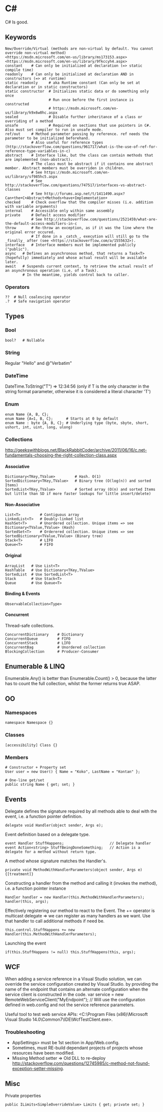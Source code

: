 # C\#

C# Is good.

## Keywords

    New/Override/Virtual (methods are non-virtual by default. You cannot override non-virtual method)
    <https://msdn.microsoft.com/en-us/library/ms173153.aspx>
    <https://msdn.microsoft.com/en-us/library/9fkccyh4.aspx>
    constant    # Can only be initialized at declaration (=> static compile time)
    readonly    # Can only be initialized at declaration AND in constructors (=> at runtime)
    static readonly     # aka Runtime constant (Can only be set at declaration or in static constructors)
    static constructor  # Initializes static data or do something only once
                        # Run once before the first instance is constructed
                        # https://msdn.microsoft.com/en-us/library/k9x6w0hc.aspx
    sealed              # Disable further inheritance of a class or overriding of a method
    unsafe              # Required on sections that use pointers in C#. Also must set compiler to run in unsafe mode.
    ref/out     # Method parameter passing by reference. ref needs the parameter to be initialized beforehand.
                # Also useful for reference types (http://stackoverflow.com/questions/961717/what-is-the-use-of-ref-for-reference-type-variables-in-c)
    abstract    # Interface like, but the class can contain methods that are implemented (non-abstract).
                # The class must be abstract if it contains one abstract member. Abstract members must be overriden in children.
                # See https://msdn.microsoft.com/en-us/library/sf985hc5.aspx
                # See http://stackoverflow.com/questions/747517/interfaces-vs-abstract-classes
                # See http://forums.asp.net/t/1411490.aspx?Can+the+C+Abstract+Methods+have+Implementation+
    checked     # Check overflow that the compiler misses (i.e. addition with variable arguments)
    internal    # Accessible only within same assembly
    private     # Default access modifier
                # See http://stackoverflow.com/questions/2521459/what-are-the-default-access-modifiers-in-c
    throw       # Re-throw an exception, as if it was the line where the original error occured.
                # If done in a _catch_, execution will still go to the _finally_ after (see <https://stackoverflow.com/a/1555632>).
    interface   # Interface members must be implemented publicly ("public").
    async   # Defines an asynchronous method, that returns a Task<T> (hopefully) immediately and whose actual result will be available later.
    await   # Suspends current context, to retrieve the actual result of an asynchronous operation (i.e. of a Task).
            # In the meantime, yields control back to caller.

### Operators

    ??  # Null coalescing operator
    .?  # Safe navigation operator

## Types

### Bool

    bool?   # Nullable

### String

Regular "Hello" and @"Verbatim"

### DateTime

DateTime.ToString("T") => 12:34:56 (only if T is the only character in the string format parameter, otherwise it is considered a literal character 'T')

### Enum

    enum Name {A, B, C};
    enum Name {A=1, B, C};      # Starts at 0 by default
    enum Name : byte {A, B, C}; # Underlying type (byte, sbyte, short, ushort, int, uint, long, ulong)

### Collections

<http://geekswithblogs.net/BlackRabbitCoder/archive/2011/06/16/c.net-fundamentals-choosing-the-right-collection-class.aspx>

#### Associative

    Dictionary<TKey,TValue>         # Hash. O(1)
    SortedDictionary<TKey,TValue>   # Binary tree (O(log(n)) and sorted Items)
    SortedList<TKey,TValue>         # Sorted array (O(n) and sorted Items but little than SD if more faster lookups for little insert/delete)

#### Non-Associative

    List<T>         # Contiguous array
    LinkedList<T>   # Doubly-linked list
    HashSet<T>      # Unordered collection. Unique items => see Dictionary<TValue,TValue> (Hash)
    SortedSet<T>    # Orderered collection. Unique items => see SortedDictionary<TValue,TValue> (Binary tree)
    Stack<T>        # LIFO
    Queue<T>        # FIFO

#### Original

    ArrayList   # Use List<T>
    HashTable   # Use Dictionary<TKey,TValue>
    SortedList  # Use SortedList<T>
    Stack       # Use Stack<T>
    Queue       # Use Queue<T>

#### Binding & Events

    ObservableCollection<Type>

#### Concurrent

Thread-safe collections.

    ConcurrentDictionary    # Dictionary
    ConcurrentQueue         # FIFO
    ConcurrentStack         # LIFO
    ConcurrentBag           # Unordered collection
    BlockingCollection      # Producer-Consumer

## Enumerable & LINQ

Enumerable.Any() is better than Enumerable.Count() > 0, because the latter has to count the full collection, whilst the former returns true ASAP.

## OO

### Namespaces

    namespace Namespace {}

### Classes

    [accessibility] Class {}

### Members

    # Constructor + Property set
    User user = new User() { Name = "Koko", LastName = "Kontan" };

    # One-line get/set
    public string Name { get; set; }

## Events

Delegate defines the signature required by all methods able to deal with the event, i.e. a function pointer definition.

    delegate void Handler(object sender, Args e);

Event definition based on a delegate type.

    event Handler StuffHappens;                     // Delegate handler
    event Action<string> StuffBeingDoneSomething;   // Action is a delegate for a method without return type.

A method whose signature matches the Handler's.

    private void MethodWithHandlerParameters(object sender, Args e) {[treatment]}

Constructing a handler from the method and calling it (invokes the method), i.e. a function pointer instance

    Handler handler = new Handler(this.MethodWithHandlerParameters);
    handler(this, args);

Effectively registering our method to react to the Event.
The += operator is multicast delegate => we can register as many handlers as we want.
Use that handler to call additional methods if need be.

    this.control.StuffHappens += new Handler(this.MethodWithHandlerParameters);

Launching the event

    if(this.StuffHappens != null) this.StuffHappens(this, args);

## WCF

When adding a service reference in a Visual Studio solution, we can override the service configuration created by Visual Studio.
by providing the name of the endpoint that contains an alternate configuration when the service client is constructed in the code.
    var service = new RemoteWebServiceClient("MyEndpoint"); // Will use the configuration defined in web.config and not the service reference parameters.

Useful tool to test web service APIs: <C:\Program Files (x86)\Microsoft Visual Studio 14.0\Common7\IDE\WcfTestClient.exe>.

### Troubleshooting

* AppSettings> must be 1st section in App/Web.config.
* Sometimes, must RE-build dependant projects of projects whose resources have been modified.
* Missing Method setter => Old DLL to re-deploy <http://stackoverflow.com/questions/12745985/c-method-not-found-exception-setter-missing>.

## Misc

Private properties

    public ILimits<SimpleOverrideValue> Limits { get; private set; }
